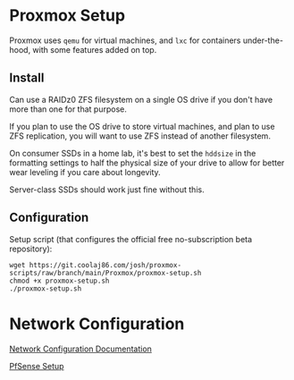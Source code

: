 # Proxmox Setup

Proxmox uses `qemu` for virtual machines, and `lxc` for containers under-the-hood, with some features added on top.

## Install

Can use a RAIDz0 ZFS filesystem on a single OS drive if you don't have more than one for that purpose.

If you plan to use the OS drive to store virtual machines, and plan to use ZFS replication, you will want to use ZFS instead of another filesystem.

On consumer SSDs in a home lab, it's best to set the `hddsize` in the formatting settings to half the physical size of your drive to allow for better wear leveling if you care about longevity.

Server-class SSDs should work just fine without this.

## Configuration

Setup script (that configures the official free no-subscription beta repository):

```
wget https://git.coolaj86.com/josh/proxmox-scripts/raw/branch/main/Proxmox/proxmox-setup.sh
chmod +x proxmox-setup.sh
./proxmox-setup.sh
```

# Network Configuration
[Network Configuration Documentation](network-configuration.md)

[PfSense Setup](https://github.com/mathwhiz1212/proxmox-notes/blob/main/PfSense.md)
